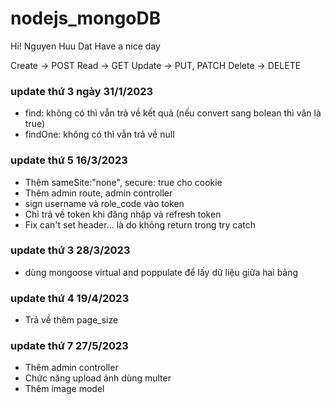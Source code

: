 # nodejs_mongoDB
Hi! Nguyen Huu Dat
Have a nice day

Create -> POST
Read -> GET
Update -> PUT, PATCH
Delete -> DELETE

### update thứ 3 ngày 31/1/2023
- find: không có thì vẫn trả về kết quả (nếu convert sang bolean thì vân là true)
- findOne: không có thì vẫn trả về null

### update thứ 5 16/3/2023
- Thêm sameSite:"none", secure: true cho cookie
- Thêm admin route, admin controller
- sign username và role_code vào token
- Chỉ trả về token khi đăng nhập và refresh token
- Fix can't set header... là do không return trong try catch

### update thứ 3 28/3/2023
- dùng mongoose virtual and poppulate để lấy dữ liệu giữa hai bảng

### update thứ 4 19/4/2023
- Trả về thêm page_size

### update thứ 7 27/5/2023
- Thêm admin controller
- Chức năng upload ảnh dùng multer
- Thêm image model
